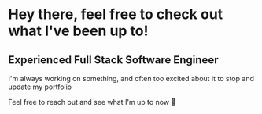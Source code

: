 # Hey there, feel free to check out what I've been up to!

## Experienced Full Stack Software Engineer 

I'm always working on something, and often too excited about it to stop and update my portfolio

Feel free to reach out and see what I'm up to now 💬

